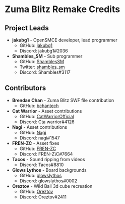# Zuma Blitz Remake Credits
## Project Leads
- **jakubg1** - OpenSMCE developer, lead programmer
  - GitHub: [jakubg1](https://github.com/jakubg1)
  - Discord: jakubg1#2036
- **Shambles_SM** - Sub programmer
  - GitHub: [ShamblesSM](https://github.com/ShamblesSM)
  - Twitter: [shambles_sm](https://twitter.com/shambles_sm)
  - Discord: Shambles#3117

## Contributors
- **Brendan Chan** - Zuma Blitz SWF file contribution
  - GitHub: [bchantech](https://github.com/bchantech)
- **Cat Warrior** - Asset contributions
  - GitHub: [CatWarriorOfficial](https://github.com/CatWarriorOfficial)
  - Discord: Cta warrior#4126
- **Nagi** - Asset contributions
  - GitHub: [Nxgi](https://github.com/Nxgi)
  - Discord: nagi#1547
- **FREN-ZC** - Asset fixes
  - GitHub: [FREN-ZC](https://github.com/FREN-ZC)
  - Discord: FREN-Z\C#7664
- **Tacos** - Sound ripping from videos
  - Discord: Tacos#8810
- **Glows Lythos** - Board backgrounds
  - GitHub: [glowslythos](https://github.com/glowslythos)
  - Discord: glowslythos#0002
- **Oreztov** - Wild Ball 3d cube recreation
  - GitHub: [Oreztov](https://github.com/Oreztov)
  - Discord: Oreztov#2411

